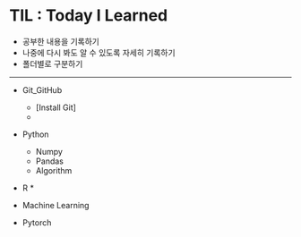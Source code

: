 # TIL : Today I Learned

* 공부한 내용을 기록하기
* 나중에 다시 봐도 알 수 있도록 자세히 기록하기
* 폴더별로 구분하기
---
* Git_GitHub
    * [Install Git]
    *

* Python
    * Numpy
    * Pandas
    * Algorithm

* R
    *

* Machine Learning

* Pytorch